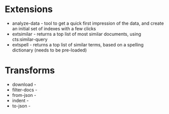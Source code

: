 # Extensions

- analyze-data - tool to get a quick first impression of the data, and create an initial set of indexes with a few clicks
- extsimilar - returns a top list of most similar documents, using cts:similar-query
- extspell - returns a top list of similar terms, based on a spelling dictionary (needs to be pre-loaded)

# Transforms

- download - 
- filter-docs - 
- from-json - 
- indent - 
- to-json -
